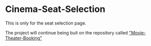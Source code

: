 # Cinema-Seat-Selection

<p>This is only for the seat selection page.<p/>
<p>The project will continue being buit on the repository called <a href="https://github.com/YukiRamu/Movie-Theater-Booking">"Movie-Theater-Booking"</a><p/>
